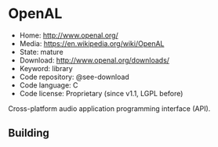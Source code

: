 # OpenAL

- Home: http://www.openal.org/
- Media: https://en.wikipedia.org/wiki/OpenAL
- State: mature
- Download: http://www.openal.org/downloads/
- Keyword: library
- Code repository: @see-download
- Code language: C
- Code license: Proprietary (since v1.1, LGPL before)

Cross-platform audio application programming interface (API).

## Building
